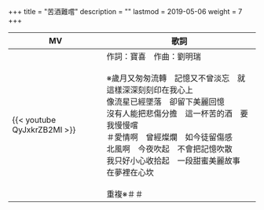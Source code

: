 +++
title = "苦酒難嚐"
description = ""
lastmod = 2019-05-06
weight = 7
+++

MV  | 歌詞  
--------------|-------
{{< youtube QyJxkrZB2MI >}}|作詞：寶喜　作曲：劉明瑞<br/><br/>※歲月又匆匆流轉　記憶又不曾淡忘　就這樣深深刻刻印在我心上<br/>像流星已經墜落　卻留下美麗回憶<br/>沒有人能把悲傷分擔　這一杯苦的酒　要我慢慢嚐<br/>＃愛情啊　曾經燦爛　如今徒留傷感<br/>北風啊　今夜吹起　不會把記憶吹散<br/>我只好小心收拾起　一段甜蜜美麗故事　在夢裡在心坎<br/><br/>重複※＃＃